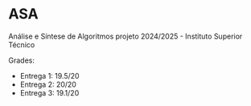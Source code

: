 # ASA
Análise e Síntese de Algoritmos projeto 2024/2025 - Instituto Superior Técnico

Grades:
- Entrega 1: 19.5/20
- Entrega 2: 20/20
- Entrega 3: 19.1/20
